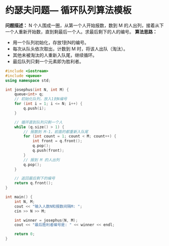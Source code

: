 
# 约瑟夫问题— 循环队列算法模板
**问题描述：**
N 个人围成一圈，从第一个人开始报数，数到 M 的人出列，接着从下一个人重新开始数，直到剩最后一个人。求最后剩下的人的编号。
**算法思路：**
- 用一个队列初始化，存放1到N的编号。
- 每次从队头依次取出，计数到 M 时，将该人出队（淘汰）。
- 其他未被淘汰的人重新入队尾，继续循环。
- 最后队列只剩一个元素即为胜利者。
```cpp
#include <iostream>
#include <queue>
using namespace std;

int josephus(int N, int M) {
    queue<int> q;
    // 初始化队列，放入1到N编号
    for (int i = 1; i <= N; i++) {
        q.push(i);
    }

    // 循环直到队列只剩一个人
    while (q.size() > 1) {
        // 报数到 M-1，前面的都重新入队尾
        for (int count = 1; count < M; count++) {
            int front = q.front();
            q.pop();
            q.push(front);
        }
        // 报到 M 的人出列
        q.pop();
    }

    // 返回最后剩下的编号
    return q.front();
}

int main() {
    int N, M;
    cout << "输入人数N和报数间隔M: ";
    cin >> N >> M;

    int winner = josephus(N, M);
    cout << "最后胜利者编号是: " << winner << endl;

    return 0;
}
```
